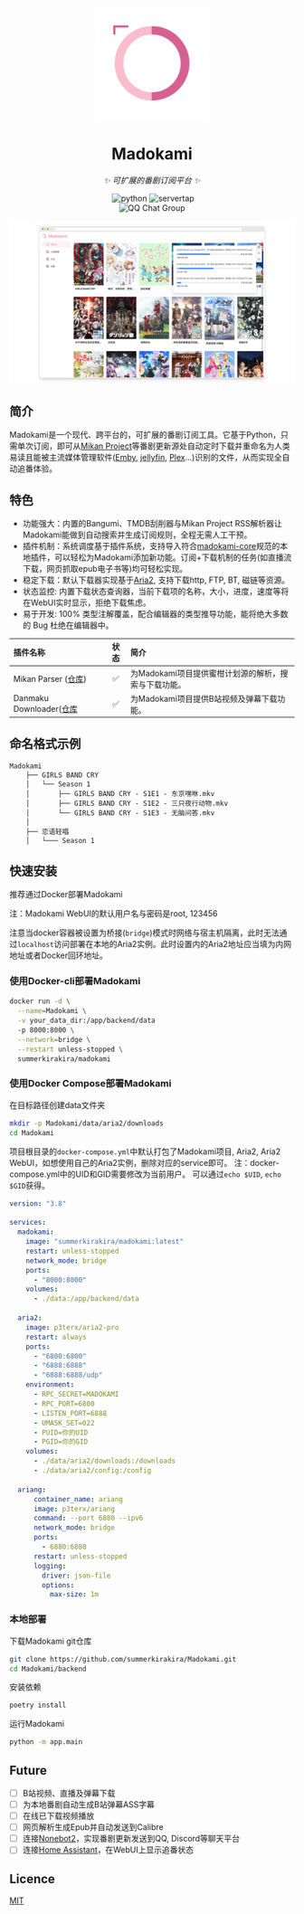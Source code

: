 <div align="center">
  <img width=200 src="images/logo.png"  alt="项目标题"/>
  <h1 align="center">Madokami</h1>
</div>

<div align="center">

_✨ 可扩展的番剧订阅平台 ✨_

</div>

<div align="center">
<img title="docker build version" src="https://img.shields.io/docker/v/summerkirakira/madokami" alt="">
  <img src="https://img.shields.io/badge/python-3.10+-blue" alt="python">
  <img src="https://img.shields.io/badge/npm-17+-yellow" alt="servertap">
</div>


<div align="center">
<img src="https://img.shields.io/badge/QQ%E7%BE%A4-277828146-green?style=flat-square" alt="QQ Chat Group">
</div>


![](images/main_screenshot.png)


## 简介
Madokami是一个现代、跨平台的，可扩展的番剧订阅工具。它基于Python，只需单次订阅，即可从[Mikan Project](https://mikanani.me/)等番剧更新源处自动定时下载并重命名为人类易读且能被主流媒体管理软件([Emby](https://emby.media/), [jellyfin](https://jellyfin.org/), [Plex](https://www.plex.tv/)...)识别的文件，从而实现全自动追番体验。

## 特色
+ 功能强大：内置的Bangumi、TMDB刮削器与Mikan Project RSS解析器让Madokami能做到自动搜索并生成订阅规则，全程无需人工干预。
+ 插件机制：系统调度基于插件系统，支持导入符合[madokami-core](https://github.com/summerkirakira/Madokami-core)规范的本地插件，可以轻松为Madokami添加新功能。订阅+下载机制的任务(如直播流下载，网页抓取epub电子书等)均可轻松实现。
+ 稳定下载：默认下载器实现基于[Aria2](https://aria2.github.io/), 支持下载http, FTP, BT, 磁链等资源。
+ 状态监控: 内置下载状态查询器，当前下载项的名称，大小，进度，速度等将在WebUI实时显示，拒绝下载焦虑。
+ 易于开发: 100% 类型注解覆盖，配合编辑器的类型推导功能，能将绝大多数的 Bug 杜绝在编辑器中。

| 插件名称 | 状态 | 简介                             |
| :-----  |:---:|:-------------------------------|
| Mikan Parser ([仓库](https://github.com/summerkirakira/madokami-plugin-mikan-parser))|✅| 为Madokami项目提供蜜柑计划源的解析，搜索与下载功能。 |
| Danmaku Downloader([仓库](https://github.com/summerkirakira/madokami-plugin-danmaku)|✅| 为Madokami项目提供B站视频及弹幕下载功能。      |

## 命名格式示例
```
Madokami
    ├── GIRLS BAND CRY
    │   └── Season 1
    │       ├── GIRLS BAND CRY - S1E1 - 东京嘿咻.mkv
    │       ├── GIRLS BAND CRY - S1E2 - 三只夜行动物.mkv
    │       └── GIRLS BAND CRY - S1E3 - 无脑问答.mkv
    │   
    ├── 恋语轻唱
    │   └─── Season 1
```

## 快速安装
推荐通过Docker部署Madokami

注：Madokami WebUI的默认用户名与密码是root, 123456

注意当docker容器被设置为桥接(`bridge`)模式时网络与宿主机隔离，此时无法通过`localhost`访问部署在本地的Aria2实例。此时设置内的Aria2地址应当填为内网地址或者Docker回环地址。

### 使用Docker-cli部署Madokami
```bash
docker run -d \
  --name=Madokami \
  -v your_data_dir:/app/backend/data
  -p 8000:8000 \
  --network=bridge \
  --restart unless-stopped \
  summerkirakira/madokami
```

### 使用Docker Compose部署Madokami
在目标路径创建data文件夹
```bash
mkdir -p Madokami/data/aria2/downloads 
cd Madokami
```
项目根目录的`docker-compose.yml`中默认打包了Madokami项目, Aria2, Aria2 WebUI，如想使用自己的Aria2实例，删除对应的service即可。
注：docker-compose.yml中的UID和GID需要修改为当前用户。
可以通过`echo $UID`, `echo $GID`获得。
```yml
version: "3.8"

services:
  madokami:
    image: "summerkirakira/madokami:latest"
    restart: unless-stopped
    network_mode: bridge
    ports:
      - "8000:8000"
    volumes:
      - ./data:/app/backend/data

  aria2:
    image: p3terx/aria2-pro
    restart: always
    ports:
      - "6800:6800"
      - "6888:6888"
      - "6888:6888/udp"
    environment:
      - RPC_SECRET=MADOKAMI
      - RPC_PORT=6800
      - LISTEN_PORT=6888
      - UMASK_SET=022
      - PUID=你的UID
      - PGID=你的GID
    volumes:
      - ./data/aria2/downloads:/downloads
      - ./data/aria2/config:/config

  ariang:
      container_name: ariang
      image: p3terx/ariang
      command: --port 6880 --ipv6
      network_mode: bridge
      ports:
        - 6880:6880
      restart: unless-stopped
      logging:
        driver: json-file
        options:
          max-size: 1m
```

### 本地部署
下载Madokami git仓库
```bash
git clone https://github.com/summerkirakira/Madokami.git
cd Madokami/backend
```
安装依赖
```bash
poetry install
```
运行Madokami
```bash
python -m app.main
```

## Future
- [ ] B站视频、直播及弹幕下载
- [ ] 为本地番剧自动生成B站弹幕ASS字幕
- [ ] 在线已下载视频播放
- [ ] 网页解析生成Epub并自动发送到Calibre
- [ ] 连接[Nonebot2](https://github.com/nonebot/nonebot2)，实现番剧更新发送到QQ, Discord等聊天平台
- [ ] 连接[Home Assistant](https://www.home-assistant.io/)，在WebUI上显示追番状态
  
## Licence

[MIT](https://mit-license.org/)